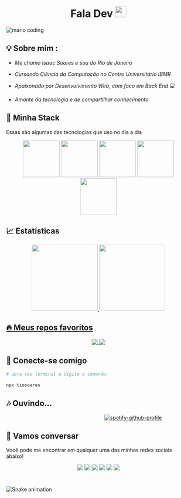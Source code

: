 
<h1 align="center">Fala Dev <img src="https://media.giphy.com/media/hvRJCLFzcasrR4ia7z/giphy.gif" width="30px"></h1>

![mario coding](https://i.imgur.com/1ZvVkDc.gif)

## 💡 Sobre mim :
 - *Me chamo Isaac Soares e sou do Rio de Janeiro* 

 - *Cursando Ciência da Computação no Centro Universitário IBMR* 
 
 - *Apaixonado por Desenvolvimento Web, com foco em Back End 💻* 
 
 - *Amante da tecnologia e de compartilhar conhecimento* 


## 🔮 Minha Stack
Essas são algumas das tecnologias que uso no dia a dia

<div align="center">
 <img src="https://media3.giphy.com/media/ln7z2eWriiQAllfVcn/200w.webp" width="100">      
 <img src="https://i.giphy.com/media/eNAsjO55tPbgaor7ma/200w.webp" width="100">      
 <img src="https://i.giphy.com/media/KzJkzjggfGN5Py6nkT/200.webp" width="100">      
 <img src="https://i.giphy.com/media/IdyAQJVN2kVPNUrojM/200.webp" width="100">      
 <img src="https://media.giphy.com/media/LMt9638dO8dftAjtco/giphy.gif" width="100">
</div>


## 📈 Estatísticas

<div align="center">
  <a href="https://github.com/tiosoaress">
  <img height="180em" src="https://github-readme-stats.vercel.app/api/top-langs/?username=tiosoaress&layout=compact&langs_count=7&theme=react&hide_border=true"/>
  <img height="180em" src="https://github-readme-stats.vercel.app/api?username=tiosoaress&show_icons=true&theme=react&include_all_commits=true&count_private=true&hide_border=true"/>
</div>

## 🔥 Meus repos favoritos

<div align="center">
 <a href="https://github.com/tiosoaress">
  <img align="center" src="https://github-readme-stats.vercel.app/api/pin/?username=tiosoaress&repo=MidNight&theme=react&hide_border=true" />
</a>
<a href="https://github.com/tiosoaress">
  <img align="center" src="https://github-readme-stats.vercel.app/api/pin/?username=tiosoaress&repo=AmericaGG&theme=react&hide_border=true" />
</a>
</div>
 
## 🍻 Conecte-se comigo

```bash
# abra seu terminal e digite o comando: 
 
npx tiosoares
````

## 🎶 Ouvindo...

                                                                    [![spotify-github-profile](https://spotify-github-profile.vercel.app/api/view?uid=12146821908\&cover_image=true\&theme=default\&bar_color_cover=true)](https://spotify-github-profile.vercel.app/api/view?uid=12146821908&redirect=true)

## :speech_balloon: Vamos conversar

Você pode me encontrar em qualquer uma das minhas redes sociais abaixo!

<div align="center">
<a href="https://twitter.com/tiosoares" target="_blank"><img src="https://img.shields.io/badge/Twitter-2CA5E0?style=for-the-badge&logo=twitter&logoColor=white" target="_blank"></a>  
<a href="https://github.com/tiosoaress"><img src="https://img.shields.io/badge/-Github-%23333?style=for-the-badge&logo=github&logoColor=white" target="_blank"></a>  
<a href="https://instagram.com/tiosoares" target="_blank"><img src="https://img.shields.io/badge/-Instagram-%23E4405F?style=for-the-badge&logo=instagram&logoColor=white" target="_blank"></a>  
<a href="mailto:tiosoares@gmail.com"><img src="https://img.shields.io/badge/-Gmail-ff9800?style=for-the-badge&logo=gmail&logoColor=white" target="_blank"></a>  
<a href="https://www.linkedin.com/in/tiosoares/" target="_blank"><img src="https://img.shields.io/badge/-LinkedIn-%230077B5?style=for-the-badge&logo=linkedin&logoColor=white" target="_blank"></a>  
<a href="https://www.twitch.tv/tiosoares" target="_blank"><img src="https://img.shields.io/badge/Twitch-9146FF?style=for-the-badge&logo=twitch&logoColor=white" target="_blank"></a>
</div>

#

![Snake animation](https://github.com/tiosoaress/tiosoaress/blob/output/github-contribution-grid-snake.svg)

